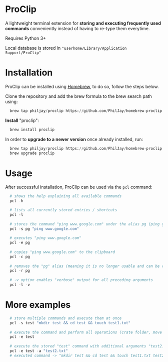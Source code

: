 # ProClip
A lightweight terminal extension for **storing and executing frequently used commands** conveniently instead of having to re-type them everytime.

Requires Python 3+

Local database is stored in `"userhome/Library/Application Support/ProClip"`

# Installation
ProClip can be installed using [Homebrew](https://brew.sh/), to do so, follow the steps below.

Clone the repository and add the brew formula to the brew search path using:
```python
  brew tap philjay/proclip https://github.com/PhilJay/homebrew-proclip.git
```

**Install** "proclip":
```python
  brew install proclip
```

In order to **upgrade to a newer version** once already installed, run:
```python
  brew tap philjay/proclip https://github.com/PhilJay/homebrew-proclip.git
  brew upgrade proclip
```


# Usage

After successful installation, ProClip can be used via the `pcl` command:
```python
  # shows the help explaining all available commands
  pcl -h

  # lists all currently stored entries / shortcuts
  pcl -l 
  
  # stores the command "ping www.google.com" under the alias pg (ping google)
  pcl -s pg "ping www.google.com"
  
  # executes "ping www.google.com"
  pcl -e pg
  
  # copies "ping www.google.com" to the clipboard
  pcl -c pg
  
  # removes the "pg" alias (meaning it is no longer usable and can be replaced by a new command)
  pcl -r pg
  
  # -v option enables "verbose" output for all preceding arguments
  pcl -l -v
```

# More examples

```python
  # store multiple commands and execute them at once
  pcl -s test "mkdir test && cd test && touch test1.txt"
  
  # execute the command and perform all operations (crate folder, move to it, create file)
  pcl -e test
  
  # execute the stored "test" command with additional arguments "test2.txt" (provided via -a)
  pcl -e test -a "test2.txt"
  # executed command -> "mkdir test && cd test && touch test1.txt test2.txt"
```
